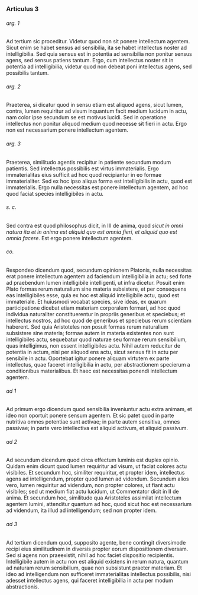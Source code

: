 ### Articulus 3

###### arg. 1
Ad tertium sic proceditur. Videtur quod non sit ponere intellectum agentem. Sicut enim se habet sensus ad sensibilia, ita se habet intellectus noster ad intelligibilia. Sed quia sensus est in potentia ad sensibilia non ponitur sensus agens, sed sensus patiens tantum. Ergo, cum intellectus noster sit in potentia ad intelligibilia, videtur quod non debeat poni intellectus agens, sed possibilis tantum.

###### arg. 2
Praeterea, si dicatur quod in sensu etiam est aliquod agens, sicut lumen, contra, lumen requiritur ad visum inquantum facit medium lucidum in actu, nam color ipse secundum se est motivus lucidi. Sed in operatione intellectus non ponitur aliquod medium quod necesse sit fieri in actu. Ergo non est necessarium ponere intellectum agentem.

###### arg. 3
Praeterea, similitudo agentis recipitur in patiente secundum modum patientis. Sed intellectus possibilis est virtus immaterialis. Ergo immaterialitas eius sufficit ad hoc quod recipiantur in eo formae immaterialiter. Sed ex hoc ipso aliqua forma est intelligibilis in actu, quod est immaterialis. Ergo nulla necessitas est ponere intellectum agentem, ad hoc quod faciat species intelligibiles in actu.

###### s. c.
Sed contra est quod philosophus dicit, in III de anima, quod *sicut in omni natura ita et in anima est aliquid quo est omnia fieri, et aliquid quo est omnia facere*. Est ergo ponere intellectum agentem.

###### co.
Respondeo dicendum quod, secundum opinionem Platonis, nulla necessitas erat ponere intellectum agentem ad faciendum intelligibilia in actu; sed forte ad praebendum lumen intelligibile intelligenti, ut infra dicetur. Posuit enim Plato formas rerum naturalium sine materia subsistere, et per consequens eas intelligibiles esse, quia ex hoc est aliquid intelligibile actu, quod est immateriale. Et huiusmodi vocabat species, sive ideas, ex quarum participatione dicebat etiam materiam corporalem formari, ad hoc quod individua naturaliter constituerentur in propriis generibus et speciebus; et intellectus nostros, ad hoc quod de generibus et speciebus rerum scientiam haberent. Sed quia Aristoteles non posuit formas rerum naturalium subsistere sine materia; formae autem in materia existentes non sunt intelligibiles actu, sequebatur quod naturae seu formae rerum sensibilium, quas intelligimus, non essent intelligibiles actu. Nihil autem reducitur de potentia in actum, nisi per aliquod ens actu, sicut sensus fit in actu per sensibile in actu. Oportebat igitur ponere aliquam virtutem ex parte intellectus, quae faceret intelligibilia in actu, per abstractionem specierum a conditionibus materialibus. Et haec est necessitas ponendi intellectum agentem.

###### ad 1
Ad primum ergo dicendum quod sensibilia inveniuntur actu extra animam, et ideo non oportuit ponere sensum agentem. Et sic patet quod in parte nutritiva omnes potentiae sunt activae; in parte autem sensitiva, omnes passivae; in parte vero intellectiva est aliquid activum, et aliquid passivum.

###### ad 2
Ad secundum dicendum quod circa effectum luminis est duplex opinio. Quidam enim dicunt quod lumen requiritur ad visum, ut faciat colores actu visibiles. Et secundum hoc, similiter requiritur, et propter idem, intellectus agens ad intelligendum, propter quod lumen ad videndum. Secundum alios vero, lumen requiritur ad videndum, non propter colores, ut fiant actu visibiles; sed ut medium fiat actu lucidum, ut Commentator dicit in II de anima. Et secundum hoc, similitudo qua Aristoteles assimilat intellectum agentem lumini, attenditur quantum ad hoc, quod sicut hoc est necessarium ad videndum, ita illud ad intelligendum; sed non propter idem.

###### ad 3
Ad tertium dicendum quod, supposito agente, bene contingit diversimode recipi eius similitudinem in diversis propter eorum dispositionem diversam. Sed si agens non praeexistit, nihil ad hoc faciet dispositio recipientis. Intelligibile autem in actu non est aliquid existens in rerum natura, quantum ad naturam rerum sensibilium, quae non subsistunt praeter materiam. Et ideo ad intelligendum non sufficeret immaterialitas intellectus possibilis, nisi adesset intellectus agens, qui faceret intelligibilia in actu per modum abstractionis.

